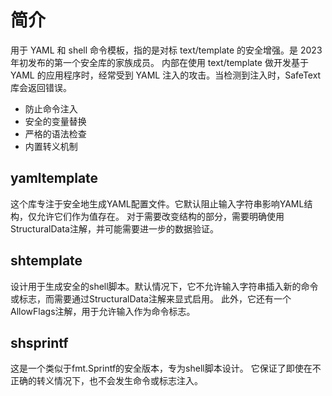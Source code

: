 # 简介
用于 YAML 和 shell 命令模板，指的是对标 text/template 的安全增强。是 2023 年初发布的第一个安全库的家族成员。
内部在使用 text/template 做开发基于 YAML 的应用程序时，经常受到 YAML 注入的攻击。当检测到注入时，SafeText 库会返回错误。

* 防止命令注入
* 安全的变量替换
* 严格的语法检查
* 内置转义机制

## yamltemplate
这个库专注于安全地生成YAML配置文件。它默认阻止输入字符串影响YAML结构，仅允许它们作为值存在。
对于需要改变结构的部分，需要明确使用StructuralData注解，并可能需要进一步的数据验证。

## shtemplate
设计用于生成安全的shell脚本。默认情况下，它不允许输入字符串插入新的命令或标志，而需要通过StructuralData注解来显式启用。
此外，它还有一个AllowFlags注解，用于允许输入作为命令标志。

## shsprintf
这是一个类似于fmt.Sprintf的安全版本，专为shell脚本设计。
它保证了即使在不正确的转义情况下，也不会发生命令或标志注入。
